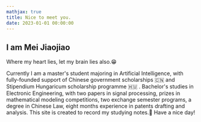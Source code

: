 ```yaml
---
mathjax: true
title: Nice to meet you.
date: 2023-01-01 00:00:00
---
```


 ## I am Mei Jiaojiao

Where my heart lies, let my brain lies also.😁

Currently I am a master's student majoring in Artificial Intelligence, with fully-founded support of Chinese government scholarships 🇨🇳 and Stipendium Hungaricum scholarship programme 🇭🇺 . Bachelor's studies in Electronic Engineering, with two papers in signal processing, prizes in mathematical modeling competitions, two exchange semester programs, a degree in Chinese Law, eight months experience in patents drafting and analysis. This site is created to record my studying notes.📒 Have a nice day! 
